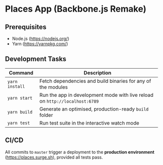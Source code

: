 # Places App (Backbone.js Remake)

## Prerequisites

* Node.js (https://nodejs.org/)
* Yarn (https://yarnpkg.com/)

## Development Tasks

| Command | Description |
|---------|-------------|
| `yarn install` | Fetch dependencies and build binaries for any of the modules |
| `yarn start` | Run the app in development mode with live reload on `http://localhost:6789` |
| `yarn build` | Generate an optimised, production-ready `build` folder |
| `yarn test` | Run test suite in the interactive watch mode |

## CI/CD

All commits to `master` trigger a deployment to the **production environment** (https://places.surge.sh), provided all tests pass.
